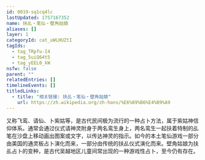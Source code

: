 ```yaml
---
id: 0019-sq1cq4lc
lastUpdated: 1757167352
name: 扶乩・笔仙・壁角姑娘
aliases: []
layer: 1
categoryId: cat_uWLHUZtI
tagIds:
  - tag_TRpfu-I4
  - tag_5uiQ64t5
  - tag_yEEL0_kW
nsfw: false
parent: ""
relatedEntries: []
timelineEvents: []
titledLinks:
  - title: "相关链接: 扶乩・笔仙・壁角姑娘"
    url: https://zh.wikipedia.org/zh-hans/%E6%89%B6%E4%B9%A9
---
```


又称飞鸾、请仙、卜紫姑等，是古代民间极为流行的一种占卜方法，属于紫姑神信仰体系。通常会通过仪式请神灵附身于两名鸾生身上，两名鸾生一起扶着特制的乩笔在沙盘上移动画出图案或文字，以传达神灵的指示。如今的本土笔仙游戏一部分由美国的通灵板占卜演化而来，一部分由传统的扶乩仪式演化而来。壁角姑娘为扶乩占卜的变种，是古代吴越地区儿童间常出现的一种游戏性占卜，至今仍有存在。